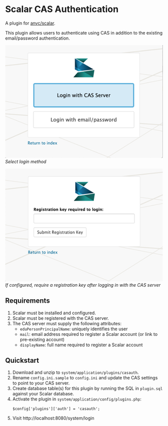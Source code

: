 # Scalar CAS Authentication 

A plugin for [anvc/scalar](https://github.com/anvc/scalar). 

This plugin allows users to authenticate using CAS in addition to the existing email/password authentication.

![Login Selection](docs/login_select.png)
_Select login method_

![Login Registration Key](docs/login_regkey.png)
_If configured, require a registration key after logging in with the CAS server_



## Requirements

1. Scalar must be installed and configured.
1. Scalar must be registered with the CAS server.
2. The CAS server must supply the following attributes:
    - `eduPersonPrincipalName`: uniquely identifies the user
    - `mail`: email address required to register a Scalar account (or link to pre-existing account)
    - `displayName`: full name required to register a Scalar account

## Quickstart

1. Download and unzip to `system/application/plugins/casauth`. 
2. Rename `config.ini.sample` to `config.ini` and update the CAS settings to point to your CAS server.
3. Create database table(s) for this plugin by running the SQL in `plugin.sql` against your Scalar database.
4. Activate the plugin in `system/application/config/plugins.php`:
    ```
    $config['plugins']['auth'] = 'casauth';
    ```
5. Visit http://localhost:8080/system/login

